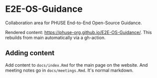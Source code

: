 # E2E-OS-Guidance
Collaboration area for PHUSE End-to-End Open-Source Guidance.

Rendered content: https://phuse-org.github.io/E2E-OS-Guidance/. This rebuilds from main automatically via a gh-action.

## Adding content 

Add content to `docs/index.Rmd` for the main page on the website. And meeting notes go in `docs/meetings.Rmd`. It's normal markdown.
